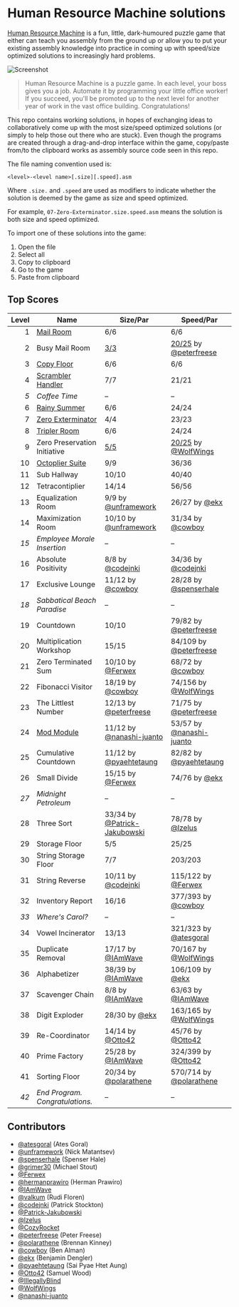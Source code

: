 # Human Resource Machine solutions

[Human Resource Machine](http://tomorrowcorporation.com/humanresourcemachine) is a fun, little, dark-humoured puzzle game that either can teach you assembly from the ground up or allow you to put your existing assembly knowledge into practice in coming up with speed/size optimized solutions to increasingly hard problems.

![Screenshot](http://tomorrowcorporation.com/blog/wp-content/themes/tcTheme2/images/hrm/screenshots/hrm_04.png)

> Human Resource Machine is a puzzle game. In each level, your boss gives you a job. Automate it by programming your little office worker! If you succeed, you'll be promoted up to the next level for another year of work in the vast office building. Congratulations!

This repo contains working solutions, in hopes of exchanging ideas to collaboratively come up with the most size/speed optimized solutions (or simply to help those out there who are stuck). Even though the programs are created through a drag-and-drop interface within the game, copy/paste from/to the clipboard works as assembly source code seen in this repo.

The file naming convention used is:

`<level>-<level name>[.size][.speed].asm`

Where `.size.` and `.speed` are used as modifiers to indicate whether the solution is deemed by the game as size and speed optimized.

For example, `07-Zero-Exterminator.size.speed.asm` means the solution is both size and speed optimized.

To import one of these solutions into the game:

1. Open the file
2. Select all
3. Copy to clipboard
4. Go to the game
5. Paste from clipboard

## Top Scores

| Level | Name | Size/Par | Speed/Par |
| ----: | ---- | -------- | --------- |
| 1 | [Mail Room](01-Mail-Room.size.speed.asm) | 6/6 | 6/6 |
| 2 | Busy Mail Room | [3/3](02-Busy-Mail-Room.size.asm) | [20/25](02-Busy-Mail-Room.speed.asm) by [@peterfreese](https://github.com/peterfreese) |
| 3 | [Copy Floor](03-Copy-Floor.size.speed.asm) | 6/6 | 6/6 |
| 4 | [Scrambler Handler](04-Scrambler-Handler.size.speed.asm) | 7/7 | 21/21 |
| _5_ | _Coffee Time_ | &ndash; | &ndash; |
| 6 | [Rainy Summer](06-Rainy-Summer.size.speed.asm) | 6/6 | 24/24 |
| 7 | [Zero Exterminator](07-Zero-Exterminator.size.speed.asm) | 4/4 | 23/23 |
| 8 | [Tripler Room](08-Tripler-Room.size.speed.asm) | 6/6 | 24/24 |
| 9 | Zero Preservation Initiative | [5/5](09-Zero-Preservation-Initiative.size.asm) | [20/25](09-Zero-Preservation-Initiative.speed.asm) by [@WolfWings](https://github.com/WolfWings) |
| 10 | [Octoplier Suite](10-Octoplier-Suite.size.speed.asm) | 9/9 | 36/36 |
| 11 | Sub Hallway | 10/10 | 40/40 |
| 12 | Tetracontiplier | 14/14 | 56/56 |
| 13 | Equalization Room | 9/9 by [@unframework](https://github.com/unframework) | 26/27 by [@ekx](https://github.com/ekx) |
| 14 | Maximization Room | 10/10 by [@unframework](https://github.com/unframework) | 31/34 by [@cowboy](https://github.com/cowboy) |
| _15_ | _Employee Morale Insertion_ | &ndash; | &ndash; |
| 16 | Absolute Positivity | 8/8 by [@codejnki](https://github.com/codejnki) | 34/36 by [@codejnki](https://github.com/codejnki) |
| 17 | Exclusive Lounge | 11/12 by [@cowboy](https://github.com/cowboy) | 28/28 by [@spenserhale](https://github.com/spenserhale) |
| _18_ | _Sabbatical Beach Paradise_ | &ndash; | &ndash; |
| 19 | Countdown | 10/10 | 79/82 by [@peterfreese](https://github.com/peterfreese) |
| 20 | Multiplication Workshop | 15/15 | 84/109 by [@peterfreese](https://github.com/peterfreese) |
| 21 | Zero Terminated Sum | 10/10 by [@Ferwex](https://github.com/Ferwex) | 68/72 by [@cowboy](https://github.com/cowboy)|
| 22 | Fibonacci Visitor | 18/19 by [@cowboy](https://github.com/cowboy) | 74/156 by [@WolfWings](https://github.com/WolfWings) |
| 23 | The Littlest Number | 12/13 by [@peterfreese](https://github.com/peterfreese) | 71/75 by [@peterfreese](https://github.com/peterfreese) |
| 24 | [Mod Module](24-Mod-Module.size.speed.asm) | 11/12 by [@nanashi-juanto](https://github.com/nanashi-juanto) | 53/57 by [@nanashi-juanto](https://github.com/nanashi-juanto) |
| 25 | Cumulative Countdown | 11/12 by [@pyaehtetaung](https://github.com/pyaehtetaung) | 82/82 by [@pyaehtetaung](https://github.com/pyaehtetaung) |
| 26 | Small Divide | 15/15 by [@Ferwex](https://github.com/Ferwex) | 74/76 by [@ekx](https://github.com/ekx) |
| _27_ | _Midnight Petroleum_ | &ndash; | &ndash; |
| 28 | Three Sort | 33/34 by [@Patrick-Jakubowski](https://github.com/Patrick-Jakubowski) | 78/78 by [@lzelus](https://github.com/lzelus) |
| 29 | Storage Floor | 5/5 | 25/25 |
| 30 | String Storage Floor | 7/7 | 203/203 |
| 31 | String Reverse | 10/11 by [@codejnki](https://github.com/codejnki) | 115/122 by [@Ferwex](https://github.com/Ferwex) |
| 32 | Inventory Report | 16/16 | 377/393 by [@cowboy](https://github.com/cowboy) |
| _33_ | _Where's Carol?_ | &ndash; | &ndash; |
| 34 | Vowel Incinerator | 13/13 | 321/323 by [@atesgoral](https://github.com/atesgoral) |
| 35 | Duplicate Removal | 17/17 by [@IAmWave](https://github.com/IAmWave) | 70/167 by [@WolfWings](https://github.com/WolfWings) |
| 36 | Alphabetizer | 38/39 by [@IAmWave](https://github.com/IAmWave) | 106/109 by [@ekx](https://github.com/ekx) |
| 37 | Scavenger Chain | 8/8 by [@IAmWave](https://github.com/IAmWave) | 63/63 by [@IAmWave](https://github.com/IAmWave) |
| 38 | Digit Exploder | 28/30 by [@ekx](https://github.com/ekx) | 163/165 by [@WolfWings](https://github.com/WolfWings) |
| 39 | Re-Coordinator | 14/14 by [@Otto42](https://github.com/Otto42) | 45/76 by [@Otto42](https://github.com/Otto42) |
| 40 | Prime Factory | 25/28 by [@IAmWave](https://github.com/IAmWave) | 324/399 by [@Otto42](https://github.com/Otto42) |
| 41 | Sorting Floor | 20/34 by [@polarathene](https://github.com/polarathene) | 570/714 by [@polarathene](https://github.com/polarathene) |
| _42_ | _End Program. Congratulations._ | &ndash; | &ndash; |

## Contributors

* [@atesgoral](https://github.com/atesgoral) (Ates Goral)
* [@unframework](https://github.com/unframework) (Nick Matantsev)
* [@spenserhale](https://github.com/spenserhale) (Spenser Hale)
* [@grimer30](https://github.com/grimer30) (Michael Stout)
* [@Ferwex](https://github.com/Ferwex)
* [@hermanprawiro](https://github.com/hermanprawiro) (Herman Prawiro)
* [@IAmWave](https://github.com/IAmWave)
* [@valkum](https://github.com/valkum) (Rudi Floren)
* [@codejnki](https://github.com/codejnki) (Patrick Stockton)
* [@Patrick-Jakubowski](https://github.com/Patrick-Jakubowski)
* [@lzelus](https://github.com/lzelus)
* [@CozyRocket](https://github.com/CozyRocket)
* [@peterfreese](https://github.com/peterfreese) (Peter Freese)
* [@polarathene](https://github.com/polarathene) (Brennan Kinney)
* [@cowboy](https://github.com/cowboy) (Ben Alman)
* [@ekx](https://github.com/ekx) (Benjamin Dengler)
* [@pyaehtetaung](https://github.com/pyaehtetaung) (Sai Pyae Htet Aung)
* [@Otto42](https://github.com/Otto42) (Samuel Wood)
* [@IllegallyBlind](https://github.com/IllegallyBlind)
* [@WolfWings](https://github.com/WolfWings)
* [@nanashi-juanto](https://github.com/nanashi-juanto)
